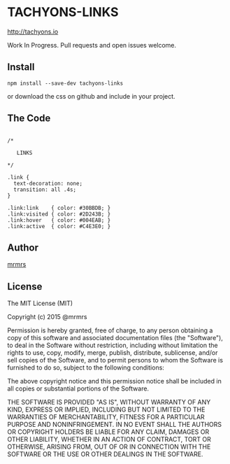 # TACHYONS-LINKS

http://tachyons.io

Work In Progress. Pull requests and open issues welcome.

## Install
```
npm install --save-dev tachyons-links
```
or download the css on github and include in your project.

## The Code
```

/*

   LINKS

*/

.link {
  text-decoration: none;
  transition: all .4s;
}

.link:link    { color: #30BBDB; }
.link:visited { color: #2D243B; }
.link:hover   { color: #004EAB; }
.link:active  { color: #C4E3E0; }
```

## Author

[mrmrs](http://mrmrs.io)

## License

The MIT License (MIT)

Copyright (c) 2015 @mrmrs

Permission is hereby granted, free of charge, to any person obtaining a copy
of this software and associated documentation files (the "Software"), to deal
in the Software without restriction, including without limitation the rights
to use, copy, modify, merge, publish, distribute, sublicense, and/or sell
copies of the Software, and to permit persons to whom the Software is
furnished to do so, subject to the following conditions:

The above copyright notice and this permission notice shall be included in
all copies or substantial portions of the Software.

THE SOFTWARE IS PROVIDED "AS IS", WITHOUT WARRANTY OF ANY KIND, EXPRESS OR
IMPLIED, INCLUDING BUT NOT LIMITED TO THE WARRANTIES OF MERCHANTABILITY,
FITNESS FOR A PARTICULAR PURPOSE AND NONINFRINGEMENT. IN NO EVENT SHALL THE
AUTHORS OR COPYRIGHT HOLDERS BE LIABLE FOR ANY CLAIM, DAMAGES OR OTHER
LIABILITY, WHETHER IN AN ACTION OF CONTRACT, TORT OR OTHERWISE, ARISING FROM,
OUT OF OR IN CONNECTION WITH THE SOFTWARE OR THE USE OR OTHER DEALINGS IN
THE SOFTWARE.

